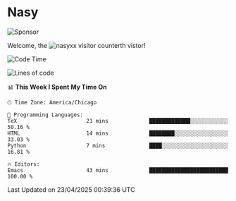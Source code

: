 # Nasy

<!--
<p align="center">
<img height="200" src="https://github-readme-stats.vercel.app/api?username=nasyxx&count_private=true&show_icons=true&theme=dracula&include_all_commits=true"/>
<img height="200" src="https://github-readme-stats.vercel.app/api/top-langs/?username=nasyxx&theme=dracula&hide=html,jupyter+notebook&count_private=true&show_icons=true"/>
</p>

  
----------------
-->

![Sponsor](https://img.shields.io/static/v1.svg?label=Sponsor&message=%E2%9D%A4&logo=GitHub&style=flat&color=pink)
 
Welcome, the ![nasyxx visitor counter](https://count.getloli.com/get/@nasyxx?theme=rule34)th vistor!
 
<!--START_SECTION:waka-->
![Code Time](http://img.shields.io/badge/Code%20Time-4%2C742%20hrs%2057%20mins-blue)

![Lines of code](https://img.shields.io/badge/From%20Hello%20World%20I%27ve%20Written-6.3%20million%20lines%20of%20code-blue)

📊 **This Week I Spent My Time On** 

```text
🕑︎ Time Zone: America/Chicago

💬 Programming Languages: 
TeX                      21 mins             █████████████░░░░░░░░░░░░   50.16 % 
HTML                     14 mins             ████████░░░░░░░░░░░░░░░░░   33.03 % 
Python                   7 mins              ████░░░░░░░░░░░░░░░░░░░░░   16.81 % 

🔥 Editors: 
Emacs                    43 mins             █████████████████████████   100.00 % 
```


 Last Updated on 23/04/2025 00:39:36 UTC
<!--END_SECTION:waka-->

<!-- ![visitors](https://visitor-badge.laobi.icu/badge?page_id=nasyxx.nasyxx) -->
